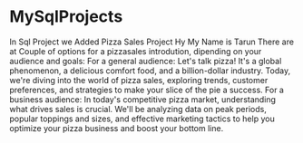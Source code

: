 # MySqlProjects   
In Sql Project we Added Pizza Sales Project 
Hy My Name is Tarun There are at Couple of options for a pizzasales introdution, dipending
on your audience and goals:
For a general audience:
Let's talk pizza! It's a global phenomenon, a delicious comfort food, and a billion-dollar industry. Today, we're diving into the world of pizza sales,
exploring trends, customer preferences, and strategies to make your slice of the pie a success.
For a business audience:
In today's competitive pizza market, understanding what drives sales is crucial. We'll be analyzing data on peak periods, popular toppings and
sizes, and effective marketing tactics to help you optimize your pizza business and boost your bottom line.
